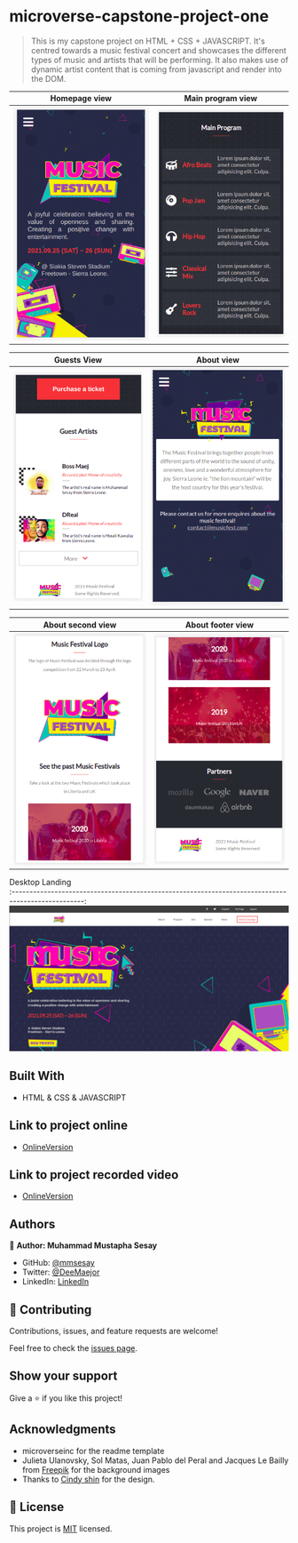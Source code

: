 # microverse-capstone-project-one

> This is my capstone project on HTML + CSS + JAVASCRIPT. It's centred towards a music festival concert and showcases the different types of music and artists that will be performing. It also makes use of dynamic artist content that is coming from javascript and render into the DOM.

Homepage view                                     |  Main program view                             |
:------------------------------------------------:|:-----------------------------------------------:
![](./public/images/screenshots/m1.png)           |  ![](./public/images/screenshots/m2.png)

Guests View                                       |  About view
:------------------------------------------------:|:-----------------------------------------------:
![](./public/images/screenshots/m3.png)           |  ![](./public/images/screenshots/m4.png)

About second view                                 |  About footer view
:------------------------------------------------:|:-----------------------------------------------:
![](./public/images/screenshots/m5.png)           |  ![](./public/images/screenshots/m6.png)

Desktop Landing                                  
:--------------------------------------------------------------------------------------------------:
![](./public/images/screenshots/d1.png)   

## Built With

- HTML & CSS & JAVASCRIPT

## Link to project online
- [OnlineVersion](https://mmsesay.github.io/microverse-capstone-project-one/)

## Link to project recorded video
- [OnlineVersion](https://www.loom.com/share/ea911f26628a4ed1919244f1a0dedd7f)

## Authors

👤 **Author: Muhammad Mustapha Sesay**

- GitHub: [@mmsesay](https://github.com/mmsesay)
- Twitter: [@DeeMaejor](https://twitter.com/DeeMaejor)
- LinkedIn: [LinkedIn](https://linkedin.com/in/muhammad-m-sesay)

## 🤝 Contributing

Contributions, issues, and feature requests are welcome!

Feel free to check the [issues page](../../issues/).

## Show your support

Give a ⭐️ if you like this project!

## Acknowledgments
- microverseinc for the readme template
- Julieta Ulanovsky, Sol Matas, Juan Pablo del Peral and Jacques Le Bailly from [Freepik](https://twitter.com/DeeMaejor) for the background images
- Thanks to [Cindy shin](https://www.behance.net/adagio07) for the design.
## 📝 License

This project is [MIT](./MIT.md) licensed.
